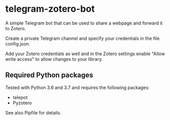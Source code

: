 # telegram-zotero-bot

A simple Telegram bot that can be used to share a webpage and forward it to Zotero.

Create a private Telegram channel and specify your credentials in the file config.json.

Add your Zotero credentials as well and in the Zotero settings enable "Allow write access" to allow changes to your library.

## Required Python packages

Tested with Python 3.6 and 3.7 and requires the following packages:

* telepot
* Pyzotero

See also Pipfile for details.
